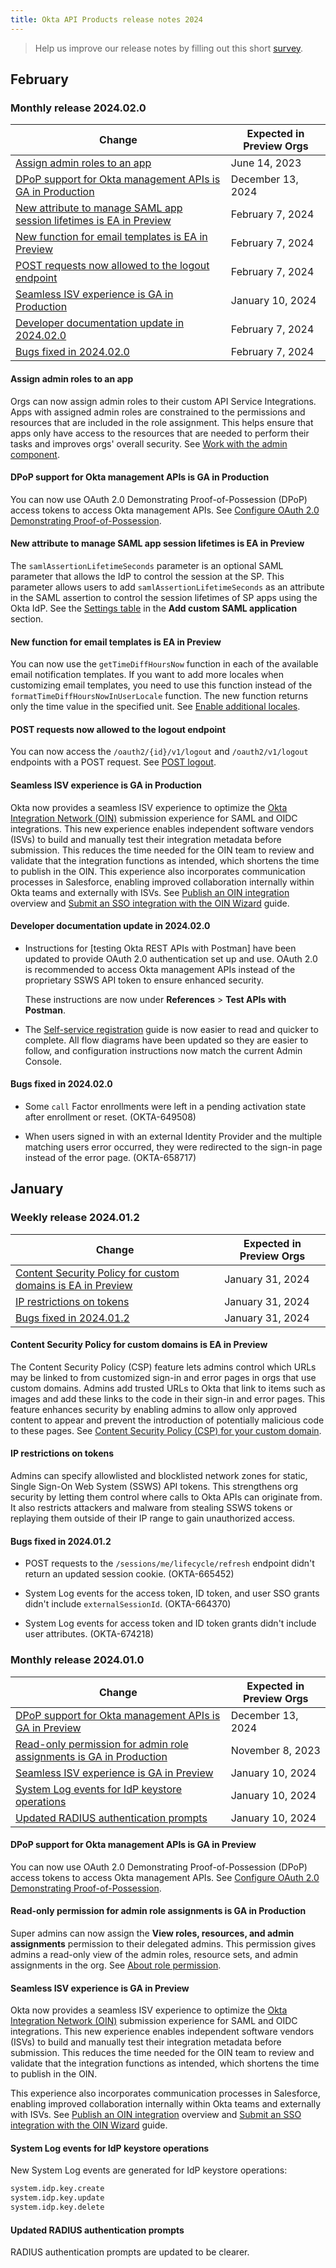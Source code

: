 ```yaml
---
title: Okta API Products release notes 2024
---
```


> Help us improve our release notes by filling out this short [survey](https://surveys.okta.com/jfe/form/SV_4VEZcIGOX0TBgkC).

## February

### Monthly release 2024.02.0

| Change | Expected in Preview Orgs |
|--------|--------------------------|
| [Assign admin roles to an app](#assign-admin-roles-to-an-app)| June 14, 2023 |
| [DPoP support for Okta management APIs is GA in Production](#dpop-support-for-okta-management-apis-is-ga-in-production) | December 13, 2024 |
| [New attribute to manage SAML app session lifetimes is EA in Preview](#new-attribute-to-manage-saml-app-session-lifetimes-is-ea-in-preview) | February 7, 2024 |
| [New function for email templates is EA in Preview](#new-function-for-email-templates-is-ea-in-preview) | February 7, 2024 |
| [POST requests now allowed to the logout endpoint](#post-requests-now-allowed-to-the-logout-endpoint) | February 7, 2024 |
| [Seamless ISV experience is GA in Production](#seamless-isv-experience-is-ga-in-production) | January 10, 2024 |
| [Developer documentation update in 2024.02.0](#developer-documentation-update-in-2024-02-0) | February 7, 2024 |
| [Bugs fixed in 2024.02.0](#bugs-fixed-in-2024-02-0) | February 7, 2024 |

#### Assign admin roles to an app

Orgs can now assign admin roles to their custom API Service Integrations. Apps with assigned admin roles are constrained to the permissions and resources that are included in the role assignment. This helps ensure that apps only have access to the resources that are needed to perform their tasks and improves orgs' overall security. See [Work with the admin component](https://help.okta.com/okta_help.htm?type=oie&id=ext-work-with-admin). <!-- OKTA-659638 CLIENT_AS_PRINCIPAL -->

#### DPoP support for Okta management APIs is GA in Production

You can now use OAuth 2.0 Demonstrating Proof-of-Possession (DPoP) access tokens to access Okta management APIs. See [Configure OAuth 2.0 Demonstrating Proof-of-Possession](/docs/guides/dpop/oktaresourceserver/main/). <!-- OKTA-673922 OKTA_RESOURCE_SERVER_DPOP_SUPPORT-->

#### New attribute to manage SAML app session lifetimes is EA in Preview

The `samlAssertionLifetimeSeconds` parameter is an optional SAML parameter that allows the IdP to control the session at the SP. This parameter allows users to add `samlAssertionLifetimeSeconds` as an attribute in the SAML assertion to control the session lifetimes of SP apps using the Okta IdP. See the [Settings table](/docs/reference/api/apps/#settings-9) in the **Add custom SAML application** section. <!-- OKTA-690479 SAML_ASSERTION_LIFETIME_SECONDS_ON_APPS_API -->

#### New function for email templates is EA in Preview

You can now use the `getTimeDiffHoursNow` function in each of the available email notification templates. If you want to add more locales when customizing email templates, you need to use this function instead of the `formatTimeDiffHoursNowInUserLocale` function. The new function returns only the time value in the specified unit. See [Enable additional locales](/docs/guides/custom-email/main/#enable-additional-locales). <!-- OKTA-683897 -->

#### POST requests now allowed to the logout endpoint

You can now access the `/oauth2/{id}/v1/logout` and `/oauth2/v1/logout` endpoints with a POST request. See [POST logout](https://developer.okta.com/docs/api/openapi/okta-oauth/oauth/tag/OrgAS/#tag/OrgAS/operation/logoutWithPost). <!-- OKTA-649530 -->

#### Seamless ISV experience is GA in Production

Okta now provides a seamless ISV experience to optimize the [Okta Integration Network (OIN)](https://www.okta.com/integrations/) submission experience for SAML and OIDC integrations. This new experience enables independent software vendors (ISVs) to build and manually test their integration metadata before submission. This reduces the time needed for the OIN team to review and validate that the integration functions as intended, which shortens the time to publish in the OIN. This experience also incorporates communication processes in Salesforce, enabling improved collaboration internally within Okta teams and externally with ISVs. See [Publish an OIN integration](https://developer.okta.com/docs/guides/submit-app-overview/) overview and [Submit an SSO integration with the OIN Wizard](https://developer.okta.com/docs/guides/submit-oin-app/) guide. <!-- OKTA-663167 APP_MANIFESTS -->

#### Developer documentation update in 2024.02.0

* Instructions for [testing Okta REST APIs with Postman] have been updated to provide OAuth 2.0 authentication set up and use. OAuth 2.0 is recommended to access Okta management APIs instead of the proprietary SSWS API token to ensure enhanced security.

  These instructions are now under **References** > **Test APIs with Postman**.

* The [Self-service registration](/docs/guides/oie-embedded-sdk-use-case-self-reg/) guide is now easier to read and quicker to complete. All flow diagrams have been updated so they are easier to follow, and configuration instructions now match the current Admin Console.

#### Bugs fixed in 2024.02.0

* Some `call` Factor enrollments were left in a pending activation state after enrollment or reset. (OKTA-649508)

* When users signed in with an external Identity Provider and the multiple matching users error occurred, they were redirected to the sign-in page instead of the error page. (OKTA-658717)

## January

### Weekly release 2024.01.2

| Change | Expected in Preview Orgs |
| ------ | ------------------------ |
| [Content Security Policy for custom domains is EA in Preview](#content-security-policy-for-custom-domains-is-ea-in-preview)| January 31, 2024 |
| [IP restrictions on tokens](#ip-restrictions-on-tokens)| January 31, 2024 |
| [Bugs fixed in 2024.01.2](#bugs-fixed-in-2024-01-2) | January 31, 2024 |

#### Content Security Policy for custom domains is EA in Preview

The Content Security Policy (CSP) feature lets admins control which URLs may be linked to from customized sign-in and error pages in orgs that use custom domains. Admins add trusted URLs to Okta that link to items such as images and add these links to the code in their sign-in and error pages. This feature enhances security by enabling admins to allow only approved content to appear and prevent the introduction of potentially malicious code to these pages. See [Content Security Policy (CSP) for your custom domain](/docs/guides/custom-widget/main/#content-security-policy-csp-for-your-custom-domain). <!-- OKTA-600774 FF CONTENT_SECURITY_POLICY_FOR_CUSTOMIZABLE_SIGN_IN_AND_ERROR_PAGES -->

#### IP restrictions on tokens

Admins can specify allowlisted and blocklisted network zones for static, Single Sign-On Web System (SSWS) API tokens. This strengthens org security by letting them control where calls to Okta APIs can originate from. It also restricts attackers and malware from stealing SSWS tokens or replaying them outside of their IP range to gain unauthorized access. <!-- OKTA-689850 -->

#### Bugs fixed in 2024.01.2

* POST requests to the `/sessions/me/lifecycle/refresh` endpoint didn't return an updated session cookie. (OKTA-665452)

* System Log events for the access token, ID token, and user SSO grants didn't include `externalSessionId`. (OKTA-664370)

* System Log events for access token and ID token grants didn't include user attributes. (OKTA-674218)

### Monthly release 2024.01.0

| Change | Expected in Preview Orgs |
|--------|--------------------------|
| [DPoP support for Okta management APIs is GA in Preview](#dpop-support-for-okta-management-apis-is-ga-in-preview) | December 13, 2024 |
| [Read-only permission for admin role assignments is GA in Production](#read-only-permission-for-admin-role-assignments-is-ga-in-production) | November 8, 2023 |
| [Seamless ISV experience is GA in Preview](#seamless-isv-experience-is-ga-in-preview) | January 10, 2024 |
| [System Log events for IdP keystore operations](#system-log-events-for-idp-keystore-operations) | January 10, 2024 |
| [Updated RADIUS authentication prompts](#updated-radius-authentication-prompts) | January 10, 2024 |

#### DPoP support for Okta management APIs is GA in Preview

You can now use OAuth 2.0 Demonstrating Proof-of-Possession (DPoP) access tokens to access Okta management APIs.
See [Configure OAuth 2.0 Demonstrating Proof-of-Possession](/docs/guides/dpop/oktaresourceserver/main/). <!-- OKTA-673922 OKTA_RESOURCE_SERVER_DPOP_SUPPORT-->

#### Read-only permission for admin role assignments is GA in Production

Super admins can now assign the **View roles, resources, and admin assignments** permission to their delegated admins. This permission gives admins a read-only view of the admin roles, resource sets, and admin assignments in the org. See [About role permission](https://help.okta.com/okta_help.htm?type=oie&id=csh-about-role-permissions). <!-- OKTA-640563 IAM_READ_RESOURCES -->

#### Seamless ISV experience is GA in Preview

Okta now provides a seamless ISV experience to optimize the [Okta Integration Network (OIN)](https://www.okta.com/integrations/) submission experience for SAML and OIDC integrations. This new experience enables independent software vendors (ISVs) to build and manually test their integration metadata before submission. This reduces the time needed for the OIN team to review and validate that the integration functions as intended, which shortens the time to publish in the OIN.

This experience also incorporates communication processes in Salesforce, enabling improved collaboration internally within Okta teams and externally with ISVs. See [Publish an OIN integration](/docs/guides/submit-app-overview/) overview and [Submit an SSO integration with the OIN Wizard](/docs/guides/submit-oin-app/) guide. <!-- OKTA-663167  APP_MANIFESTS -->

#### System Log events for IdP keystore operations

New System Log events are generated for IdP keystore operations:

```bash
system.idp.key.create
system.idp.key.update
system.idp.key.delete
```
<!-- OKTA-680513 -->

#### Updated RADIUS authentication prompts

RADIUS authentication prompts are updated to be clearer.
<!-- OKTA-678869 -->

